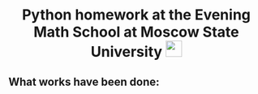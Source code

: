 <h1 align="center">Python homework at the Evening Math School at Moscow State University
<img src="https://github.com/blackcater/blackcater/raw/main/images/Hi.gif" height="32"/></h1>

## What works have been done:

